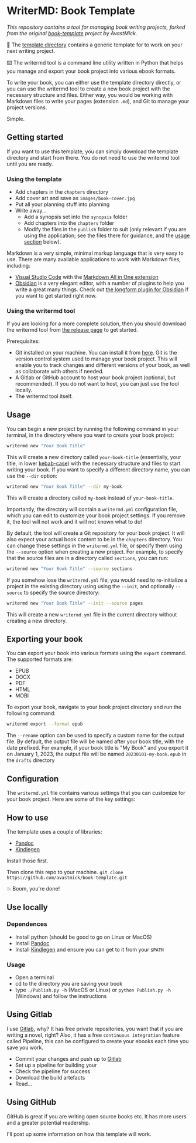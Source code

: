 
# WriterMD: Book Template

*This repository contains a tool for managing book writing projects, forked from the original [book-template](https://avastmist.github.com/book-template/) project by AvastMick.*

:book: The [template directory](wip-templace) contains a generic template for to work on your next writing project.

:keyboard: The writermd tool is a command line utility written in Python that helps you manage and export your book project into various ebook formats.

To write your book, you can either use the template directory directly, or you can use the writermd tool to create a new book project with the necessary structure and files.
Either way, you would be working with Markdown files to write your pages (extension `.md`), and Git to manage your project versions.

Simple.

## Getting started

If you want to use this template, you can simply download the template directory and start from there. You do not need to use the writermd tool until you are ready.

### Using the template

- Add chapters in the `chapters` directory
- Add cover art and save as `images/book-cover.jpg`
- Put all your planning stuff into planning
- Write away...
    + Add a synopsis set into the `synopsis` folder
    + Add chapters into the `chapters` folder
    + Modify the files in the `publish` folder to suit (only relevant if you are using the application; see the files there for guidance, and the [usage section](#usage) below).

Markdown is a very simple, minimal markup language that is very easy to use. There are many available applications to work with Markdown files, including:
- [Visual Studio Code](https://code.visualstudio.com/) with the [Markdown All in One extension](https://marketplace.visualstudio.com/items?itemName=yzhang.markdown-all-in-one)
- [Obsidian](https://obsidian.md/) is a very elegant editor, with a number of plugins to help you write a great many things. Check out [the longform plugin for Obsidian](https://github.com/kevboh/longform) if you want to get started right now.

### Using the writermd tool
If you are looking for a more complete solution, then you should download the writermd tool from [the release page]() to get started.

Prerequisites:
- Git installed on your machine. You can install it from [here](https://git-scm.com/). Git is the version control system used to manage your book project. This will enable you to track changes and different versions of your book, as well as collaborate with others if needed.
- A Gitlab or GitHub account to host your book project (optional, but recommended). If you do not want to host, you can just use the tool locally.
- The writermd tool itself.

## Usage

You can begin a new project by running the following command in your terminal, in the directory where you want to create your book project:

```bash
writermd new "Your Book Title"
```

This will create a new directory called `your-book-title` (essentially, your title, in lower [kebab-case]()) with the necessary structure and files to start writing your book.
If you want to specify a different directory name, you can use the `--dir` option:

```bash
writermd new "Your Book Title" --dir my-book
```
This will create a directory called `my-book` instead of `your-book-title`.

Importantly, the directory will contain a `writermd.yml` configuration file, which you can edit to customize your book project settings. If you remove it, the tool will not work and it will not known what to do!

By default, the tool will create a Git repository for your book project. It will also expect your actual book content to be in the `chapters` directory. You can change these settings in the `writermd.yml` file, or specify them using the `--source` option when creating a new project. For example, to specify that the source files are in a directory called `sections`, you can run:

```bash
writermd new "Your Book Title" --source sections
```

If you somehow lose the `writermd.yml` file, you would need to re-initialize a project in the existing directory using using the `--init`, and optionally `--source` to specify the source directory:

```bash
writermd new "Your Book Title" --init --source pages
```

This will create a new `writermd.yml` file in the current directory without creating a new directory.

## Exporting your book

You can export your book into various formats using the `export` command. The supported formats are:
- EPUB
- DOCX
- PDF
- HTML
- MOBI

To export your book, navigate to your book project directory and run the following command:

```bash
writermd export --format epub
```
The `--rename` option can be used to specify a custom name for the output file. By default, the output file will be named after your book title, with the date prefixed. For example, if your book title is "My Book" and you export it on January 1, 2023, the output file will be named `20230101-my-book.epub` in the `drafts` directory


## Configuration

The `writermd.yml` file contains various settings that you can customize for your book project. Here are some of the key settings:



## How to use

The template uses a couple of libraries:

- [Pandoc](http://pandoc.org)
- [Kindlegen](https://www.amazon.com/gp/feature.html?ie=UTF8&docId=1000765211)

Install those first.

Then clone this repo to your machine. `git clone https://github.com/avastmick/book-template.git`

:boom: Boom, you're done!



## Use locally

### Dependences

- Install python (should be good to go on Linux or MacOS)
- Install [Pandoc](http://pandoc.org)
- Install [Kindlegen](https://www.amazon.com/gp/feature.html?ie=UTF8&docId=1000765211) and ensure you can get to it from your `$PATH`

### Usage
- Open a terminal
- cd to the directory you are saving your book
- type `./Publish.py -h` (MacOS or Linux) or `python Publish.py -h` (Windows) and follow the instructions

## Using Gitlab

I use [Gitlab](http://gitlab.com), why? It has free private repositories, you want that if you are writing a novel, right? Also, it has a free `continuous integration` feature called Pipeline, this can be configured to create your ebooks each time you save you work.

- Commit your changes and push up to [Gitlab](http://gitlab.com)
- Set up a pipeline for building your
- Check the pipeline for success
- Download the build artefacts
- Read...

## Using GitHub

GitHub is great if you are writing open source books etc. It has more users and a greater potential readership.

I'll post up some information on how this template will work.
